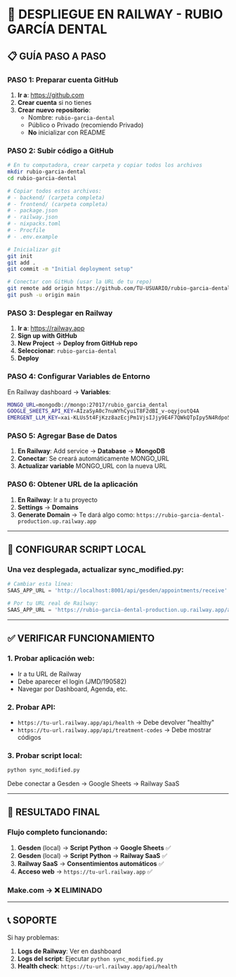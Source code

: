 # 🚀 DESPLIEGUE EN RAILWAY - RUBIO GARCÍA DENTAL

## 📋 GUÍA PASO A PASO

### **PASO 1: Preparar cuenta GitHub**
1. **Ir a**: https://github.com
2. **Crear cuenta** si no tienes
3. **Crear nuevo repositorio**:
   - Nombre: `rubio-garcia-dental`
   - Público o Privado (recomiendo Privado)
   - **No** inicializar con README

### **PASO 2: Subir código a GitHub**
```bash
# En tu computadora, crear carpeta y copiar todos los archivos
mkdir rubio-garcia-dental
cd rubio-garcia-dental

# Copiar todos estos archivos:
# - backend/ (carpeta completa)
# - frontend/ (carpeta completa)  
# - package.json
# - railway.json
# - nixpacks.toml
# - Procfile
# - .env.example

# Inicializar git
git init
git add .
git commit -m "Initial deployment setup"

# Conectar con GitHub (usar la URL de tu repo)
git remote add origin https://github.com/TU-USUARIO/rubio-garcia-dental.git
git push -u origin main
```

### **PASO 3: Desplegar en Railway**
1. **Ir a**: https://railway.app
2. **Sign up with GitHub**
3. **New Project** → **Deploy from GitHub repo**
4. **Seleccionar**: `rubio-garcia-dental`
5. **Deploy**

### **PASO 4: Configurar Variables de Entorno**
En Railway dashboard → **Variables**:

```bash
MONGO_URL=mongodb://mongo:27017/rubio_garcia_dental
GOOGLE_SHEETS_API_KEY=AIzaSyA0c7nuWYhCyuiT8F2dBI_v-oqyjoutQ4A
EMERGENT_LLM_KEY=xai-KLUs5t4FjKzz8azEcjPm1VjsIJjy9E4F7QWkQTpIpy5N4Rdpo51724D2D
```

### **PASO 5: Agregar Base de Datos**
1. **En Railway**: Add service → **Database** → **MongoDB**
2. **Conectar**: Se creará automáticamente MONGO_URL
3. **Actualizar variable** MONGO_URL con la nueva URL

### **PASO 6: Obtener URL de la aplicación**
1. **En Railway**: Ir a tu proyecto
2. **Settings** → **Domains**  
3. **Generate Domain** → Te dará algo como: `https://rubio-garcia-dental-production.up.railway.app`

---

## 🔧 CONFIGURAR SCRIPT LOCAL

### **Una vez desplegada, actualizar sync_modified.py:**

```python
# Cambiar esta línea:
SAAS_APP_URL = 'http://localhost:8001/api/gesden/appointments/receive'

# Por tu URL real de Railway:
SAAS_APP_URL = 'https://rubio-garcia-dental-production.up.railway.app/api/gesden/appointments/receive'
```

---

## ✅ VERIFICAR FUNCIONAMIENTO

### **1. Probar aplicación web:**
- Ir a tu URL de Railway
- Debe aparecer el login (JMD/190582)
- Navegar por Dashboard, Agenda, etc.

### **2. Probar API:**
- `https://tu-url.railway.app/api/health` → Debe devolver "healthy"
- `https://tu-url.railway.app/api/treatment-codes` → Debe mostrar códigos

### **3. Probar script local:**
```bash
python sync_modified.py
```
Debe conectar a Gesden → Google Sheets → Railway SaaS

---

## 🎯 RESULTADO FINAL

### **Flujo completo funcionando:**
1. **Gesden** (local) → **Script Python** → **Google Sheets** ✅
2. **Gesden** (local) → **Script Python** → **Railway SaaS** ✅  
3. **Railway SaaS** → **Consentimientos automáticos** ✅
4. **Acceso web** → `https://tu-url.railway.app` ✅

### **Make.com → ❌ ELIMINADO**

---

## 📞 SOPORTE

Si hay problemas:
1. **Logs de Railway**: Ver en dashboard
2. **Logs del script**: Ejecutar `python sync_modified.py`
3. **Health check**: `https://tu-url.railway.app/api/health`